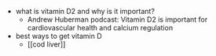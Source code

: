   * what is vitamin D2 and why is it important?
    * Andrew Huberman podcast: Vitamin D2 is important for cardiovascular health and calcium regulation
  * best ways to get vitamin D
    * [[cod liver]]
